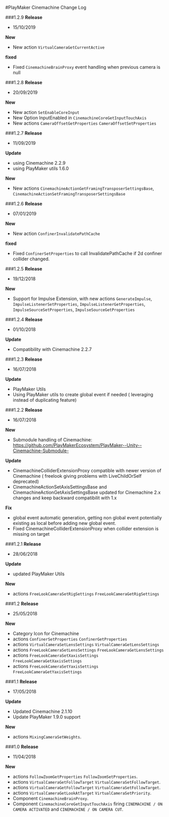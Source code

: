 #PlayMaker Cinemachine Change Log

###1.2.9
**Release**  

- 15/10/2019 

**New**

- New action `VirtualCameraGetCurrentActive`

**fixed**

- Fixed `CinemachineBrainProxy` event handling when previous camera is null


###1.2.8
**Release**  

- 20/09/2019 

**New**

- New action `SetEnableCoreInput`
- New Option InputEnabled in `CinemachineCoreGetInputTouchAxis`
- New actions `CameraOffsetGetProperties` `CameraOffsetSetProperties`


###1.2.7
**Release**  

- 11/09/2019 

**Update**

- using Cinemachine 2.2.9
- using PlayMaker utils  1.6.0  

**New**

- New actions `CinemachineActionGetFramingTransposerSettingsBase`, `CinemachineActionSetFramingTransposerSettingsBase`

###1.2.6
**Release**  

- 07/01/2019 

**New**

- New action `ConfinerInvalidatePathCache`

**fixed**

- Fixed `ConfinerSetProperties` to call InvalidatePathCache if 2d confiner collider changed.  


###1.2.5
**Release**  

- 19/12/2018 

**New**

- Support for Impulse Extension, with new actions `GenerateImpulse`, `ImpulseListenerSetProperties`, `ImpulseListenerGetProperties`, `ImpulseSourceSetProperties`, `ImpulseSourceGetProperties`


###1.2.4
**Release**  

- 01/10/2018 

**Update**

- Compatibility with Cinemachine 2.2.7

###1.2.3
**Release**  

- 16/07/2018 

**Update**

- PlayMaker Utils
- Using PlayMaker utils to create global event if needed ( leveraging instead of duplicating feature)


###1.2.2
**Release**  

- 16/07/2018 

**New**

- Submodule handling of Cinemachine: https://github.com/PlayMakerEcosystem/PlayMaker--Unity--Cinemachine-Submodule-

**Update**

- CinemachineColliderExtensionProxy compatible with newer version of Cinemachine ( freelook giving problems with LiveChildOrSelf deprecated)
- CinemachineActionSetAxisSettingsBase and CinemachineActionGetAxisSettingsBase updated for Cinemachine 2.x changes and keep backward compatibilit with 1.x 

**Fix**

- global event automatic generation, getting non global event potentially existing as local before adding new global event.
- Fixed CinemachineColliderExtensionProxy when collider extension is missing on target


###1.2.1
**Release**  

- 28/06/2018 

**Update**

- updated PlayMaker Utils

**New**

- actions `FreeLookCameraSetRigSettings` `FreeLookCameraGetRigSettings` 


###1.2
**Release** 
 
- 25/05/2018 

**New**

- Category Icon for Cinemachine
- actions `ConfinerSetProperties` `ConfinerGetProperties`
- actions `VirtualCameraSetLensSettings` `VirtualCameraGetLensSettings`
- actions `FreeLookCameraSetLensSettings` `FreeLookCameraGetLensSettings`
- actions `FreeLookCameraSetXaxisSettings` `FreeLookCameraGetXaxisSettings`
- actions `FreeLookCameraSetYaxisSettings` `FreeLookCameraGetYaxisSettings`


###1.1
**Release**  

- 17/05/2018 

**Update**

- Updated Cinemachine 2.1.10
- Update PlayMaker 1.9.0 support

**New**  

- actions `MixingCameraSetWeights`.  

###1.0
**Release**  
- 11/04/2018 

**New**  

- actions `FollowZoomGetProperties` `FollowZoomSetProperties`.  
- actions `VirtualCameraGetFollowTarget` `VirtualCameraSetFollowTarget`.  
- actions `VirtualCameraGetFollowTarget` `VirtualCameraSetFollowTarget`.  
- actions `VirtualCameraGetLookAtTarget` `VirtualCameraSetPriority`.  
- Component `CinemachineBrainProxy`.  
- Component `CinemachineCoreGetInputTouchAxis` firing `CINEMACHINE / ON CAMERA ACTIVATED` and `CINEMACHINE / ON CAMERA CUT`.  

